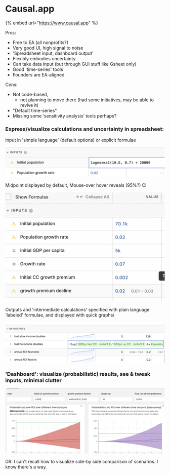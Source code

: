 # Causal.app

{% embed url="https://www.causal.app" %}

Pros:

* Free to EA (all nonprofits?)
* Very good UI, high signal to noise
* 'Spreadsheet input, dashboard output'&#x20;
* Flexibly embodies uncertainty
* Can take data input (but through GUI stuff like Gsheet only)
* Good 'time-series' tools&#x20;
* Founders are EA-aligned

Cons:

* Not code-based,&#x20;
  * not planning to move there (had some initiatives, may be able to revive it)
* "Default time-series"
* Missing some ‘sensitivity analysis’ tools perhaps?



### **Express/visualize calculations and uncertainty in spreadsheet:**

Input in 'simple language' (default options) or explicit formulae

![](<../.gitbook/assets/image (3).png>)



Midpoint displayed by default, Mouse-over hover reveals (95%?) CI

![](<../.gitbook/assets/image (1).png>)&#x20;



Outputs and 'intermediate calculations' specified with plain language 'labeled' formulae, and displayed with quick graphs\


![](<../.gitbook/assets/image (2).png>)

### 'Dashboard': visualize (probabilistic) results, see & tweak inputs, minimal clutter

![](<../.gitbook/assets/image (4) (1) (1).png>)

DR: I can't recall how to visualize side-by side comparison of scenarios. I know there's a way.&#x20;

